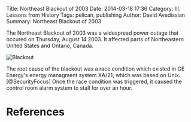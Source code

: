 Title: Northeast Blackout of 2003
Date: 2014-03-18 17:36
Category: III. Lessons from History
Tags: pelican, publishing
Author: David Avedissian
Summary: Northeast Blackout of 2003

The Northeast Blackout of 2003 was a widespread power outage that occured on
Thursday, August 14 2003. It affected parts of Northeastern United States and
Ontario, Canada.

![Blackout](images/northeast-blackout.jpg)

The root cause of the blackout was a race condition which existed in GE Energy's energy managment system XA/21, which was based on Unix.[@SecurityFocus] Once the
race condition was triggered, it caused the control room alarm system to stall
for over an hour.

References
==========
[@SecurityFocus "Software Bug Contributed to Blackout"]: http://www.securityfocus.com/news/8016
